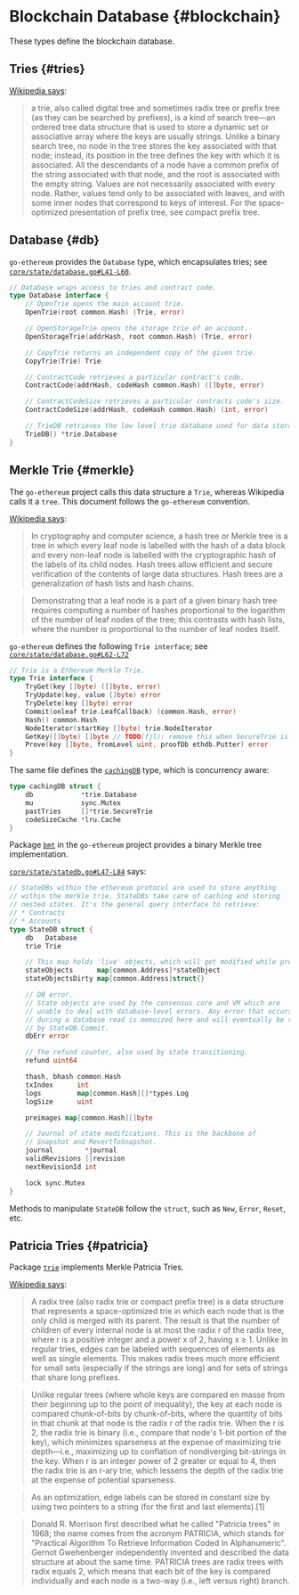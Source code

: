 # Blockchain Database {#blockchain}
These types define the blockchain database.

## Tries {#tries}
[Wikipedia says](https://en.wikipedia.org/wiki/Trie): 

> a trie, also called digital tree and sometimes radix tree or prefix tree (as they can be searched by prefixes), is a kind of search tree—an ordered tree data structure that is used to store a dynamic set or associative array where the keys are usually strings. Unlike a binary search tree, no node in the tree stores the key associated with that node; instead, its position in the tree defines the key with which it is associated. All the descendants of a node have a common prefix of the string associated with that node, and the root is associated with the empty string. Values are not necessarily associated with every node. Rather, values tend only to be associated with leaves, and with some inner nodes that correspond to keys of interest. For the space-optimized presentation of prefix tree, see compact prefix tree.

## Database {#db}
`go-ethereum` provides the `Database` type, which encapsulates tries; see [`core/state/database.go#L41-L60`](https://github.com/ethereum/go-ethereum/blob/master/core/state/database.go#L41-L60).
```go
// Database wraps access to tries and contract code.
type Database interface {
	// OpenTrie opens the main account trie.
	OpenTrie(root common.Hash) (Trie, error)

	// OpenStorageTrie opens the storage trie of an account.
	OpenStorageTrie(addrHash, root common.Hash) (Trie, error)

	// CopyTrie returns an independent copy of the given trie.
	CopyTrie(Trie) Trie

	// ContractCode retrieves a particular contract's code.
	ContractCode(addrHash, codeHash common.Hash) ([]byte, error)

	// ContractCodeSize retrieves a particular contracts code's size.
	ContractCodeSize(addrHash, codeHash common.Hash) (int, error)

	// TrieDB retrieves the low level trie database used for data storage.
	TrieDB() *trie.Database
}
```

## Merkle Trie {#merkle}
The `go-ethereum` project calls this data structure a `Trie`, whereas Wikipedia calls it a `tree`. This document follows the `go-ethereum` convention.

[Wikipedia says](https://en.wikipedia.org/wiki/Merkle_tree):
> In cryptography and computer science, a hash tree or Merkle tree is a tree in which every leaf node is labelled with the hash of a data block and every non-leaf node is labelled with the cryptographic hash of the labels of its child nodes. Hash trees allow efficient and secure verification of the contents of large data structures. Hash trees are a generalization of hash lists and hash chains.

> Demonstrating that a leaf node is a part of a given binary hash tree requires computing a number of hashes proportional to the logarithm of the number of leaf nodes of the tree; this contrasts with hash lists, where the number is proportional to the number of leaf nodes itself.

`go-ethereum` defines the following `Trie interface`; see [`core/state/database.go#L62-L72`](https://github.com/ethereum/go-ethereum/blob/master/core/state/database.go#L62-L72)
```go
// Trie is a Ethereum Merkle Trie.
type Trie interface {
	TryGet(key []byte) ([]byte, error)
	TryUpdate(key, value []byte) error
	TryDelete(key []byte) error
	Commit(onleaf trie.LeafCallback) (common.Hash, error)
	Hash() common.Hash
	NodeIterator(startKey []byte) trie.NodeIterator
	GetKey([]byte) []byte // TODO(fjl): remove this when SecureTrie is removed
	Prove(key []byte, fromLevel uint, proofDb ethdb.Putter) error
}
```

The same file defines the [`cachingDB`](https://github.com/ethereum/go-ethereum/blob/master/core/state/database.go#L62-L72) type, which is concurrency aware:
```go
type cachingDB struct {
	db            *trie.Database
	mu            sync.Mutex
	pastTries     []*trie.SecureTrie
	codeSizeCache *lru.Cache
}
```

Package [`bmt`](https://godoc.org/github.com/ethereum/go-ethereum/bmt) in the `go-ethereum` project provides a binary Merkle tree implementation.

[`core/state/statedb.go#L47-L84`](https://github.com/ethereum/go-ethereum/blob/master/core/state/statedb.go#L47-L84) says:
```go
// StateDBs within the ethereum protocol are used to store anything
// within the merkle trie. StateDBs take care of caching and storing
// nested states. It's the general query interface to retrieve:
// * Contracts
// * Accounts
type StateDB struct {
	db   Database
	trie Trie

	// This map holds 'live' objects, which will get modified while processing a state transition.
	stateObjects      map[common.Address]*stateObject
	stateObjectsDirty map[common.Address]struct{}

	// DB error.
	// State objects are used by the consensus core and VM which are
	// unable to deal with database-level errors. Any error that occurs
	// during a database read is memoized here and will eventually be returned
	// by StateDB.Commit.
	dbErr error

	// The refund counter, also used by state transitioning.
	refund uint64

	thash, bhash common.Hash
	txIndex      int
	logs         map[common.Hash][]*types.Log
	logSize      uint

	preimages map[common.Hash][]byte

	// Journal of state modifications. This is the backbone of
	// Snapshot and RevertToSnapshot.
	journal        *journal
	validRevisions []revision
	nextRevisionId int

	lock sync.Mutex
}
```
Methods to manipulate `StateDB` follow the `struct`, such as `New`, `Error`, `Reset`, etc.

## Patricia Tries {#patricia}
Package [`trie`](https://godoc.org/github.com/ethereum/go-ethereum/trie) implements Merkle Patricia Tries.

[Wikipedia says](https://en.wikipedia.org/wiki/Radix_tree): 
> A radix tree (also radix trie or compact prefix tree) is a data structure that represents a space-optimized trie in which each node that is the only child is merged with its parent. The result is that the number of children of every internal node is at most the radix r of the radix tree, where r is a positive integer and a power x of 2, having x ≥ 1. Unlike in regular tries, edges can be labeled with sequences of elements as well as single elements. This makes radix trees much more efficient for small sets (especially if the strings are long) and for sets of strings that share long prefixes.

> Unlike regular trees (where whole keys are compared en masse from their beginning up to the point of inequality), the key at each node is compared chunk-of-bits by chunk-of-bits, where the quantity of bits in that chunk at that node is the radix r of the radix trie. When the r is 2, the radix trie is binary (i.e., compare that node's 1-bit portion of the key), which minimizes sparseness at the expense of maximizing trie depth—i.e., maximizing up to conflation of nondiverging bit-strings in the key. When r is an integer power of 2 greater or equal to 4, then the radix trie is an r-ary trie, which lessens the depth of the radix trie at the expense of potential sparseness.

> As an optimization, edge labels can be stored in constant size by using two pointers to a string (for the first and last elements).[1]

> Donald R. Morrison first described what he called "Patricia trees" in 1968; the name comes from the acronym PATRICIA, which stands for "Practical Algorithm To Retrieve Information Coded In Alphanumeric". Gernot Gwehenberger independently invented and described the data structure at about the same time. PATRICIA trees are radix trees with radix equals 2, which means that each bit of the key is compared individually and each node is a two-way (i.e., left versus right) branch.


